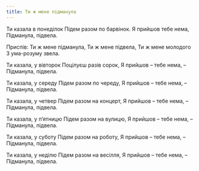 ```yaml
---
title: Ти ж мене підманула
---
```

Ти казала в понеділок
Підем разом по барвінок.
Я прийшов тебе нема,
Підманула, підвела.

Приспів: Ти ж мене підманула,
Ти ж мене підвела,
Ти ж мене молодого
З ума-розуму звела.

Ти казала, у вівторок
Поцілуєш разів сорок,
Я прийшов – тебе нема, –
Підманула, підвела.

Ти казала, у середу
Підем разом по череду,
Я прийшов – тебе нема, –
Підманула, підвела.

Ти казала, у четвер
Підем разом на концерт,
Я прийшов – тебе нема, –
Підманула, підвела.

Ти казала, у п’ятницю
Підем разом на вулицю,
Я прийшов – тебе нема, –
Підманула, підвела.

Ти казала, у суботу
Підем разом на роботу,
Я прийшов – тебе нема, –
Підманула, підвела.

Ти казала, у неділю
Підем разом на весілля,
Я прийшов – тебе нема, –
Підманула, підвела.